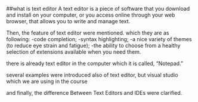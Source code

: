 ##what is text editor
A text editor is a piece of software that you download and install on your computer, or you access online through your web browser, that allows you to write and manage text.

Then, the feature of text editor were mentioned. which they are as following:
-code completion; 
-syntax highlighting;
-a nice variety of themes (to reduce eye strain and fatigue); 
-the ability to choose from a healthy selection of extensions available when you need them.

there is already text editor in the computer which it is called, “Notepad.”

several examples were introduced also of text editor, but visual studio which we are using in the course

and finally, the difference Between Text Editors and IDEs were clarified. 
